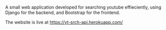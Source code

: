 A small web application developed for searching youtube effieciently, using Django for the backend, and Bootstrap for the frontend.



The website is live at https://yt-srch-api.herokuapp.com/
